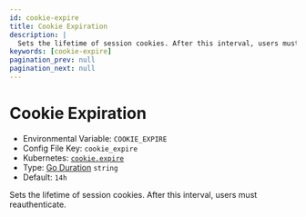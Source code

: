 ```yaml
---
id: cookie-expire
title: Cookie Expiration
description: |
  Sets the lifetime of session cookies. After this interval, users must reauthenticate.
keywords: [cookie-expire]
pagination_prev: null
pagination_next: null
---
```


# Cookie Expiration

- Environmental Variable: `COOKIE_EXPIRE`
- Config File Key: `cookie_expire`
- Kubernetes: [`cookie.expire`](/docs/deploying/k8s/reference#cookie)
- Type: [Go Duration](https://golang.org/pkg/time/#Duration.String) `string`
- Default: `14h`

Sets the lifetime of session cookies. After this interval, users must reauthenticate.
